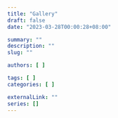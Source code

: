 ```yaml
---
title: "Gallery"
draft: false
date: "2023-03-28T00:00:28+08:00"

summary: ""
description: ""
slug: ""

authors: [ ]

tags: [ ]
categories: [ ]

externalLink: ""
series: []
---
```


